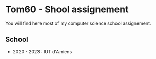 # Tom60 - Shool assignement

You will find here most of my computer science school assignement.

## School

- 2020 - 2023 : IUT d'Amiens
